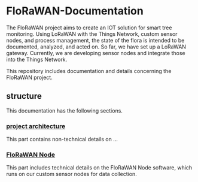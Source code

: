 # FloRaWAN-Documentation

The FloRaWAN project aims to create an IOT solution for smart tree monitoring. Using LoRaWAN with the Things Network, custom sensor nodes, and process management, the state of the flora is intended to be documented, analyzed, and acted on.
So far, we have set up a LoRaWAN gateway.
Currently, we are developing sensor nodes and integrate those into the Things Network.

This repository includes documentation and details concerning the FloRaWAN project.

## structure

This documentation has the following sections.

### [project architecture](https://github.com/Thomaeum/FloRaWAN-Documentation/project-architecture/project-architecture.md)

This part contains non-technical details on ...

### [FloRaWAN Node](https://github.com/Thomaeum/FloRaWAN-Documentation/FloRaWAN-Node/FloRaWAN-Node.md)

This part includes technical details on the FloRaWAN Node software, which runs on our custom sensor nodes for data collection.